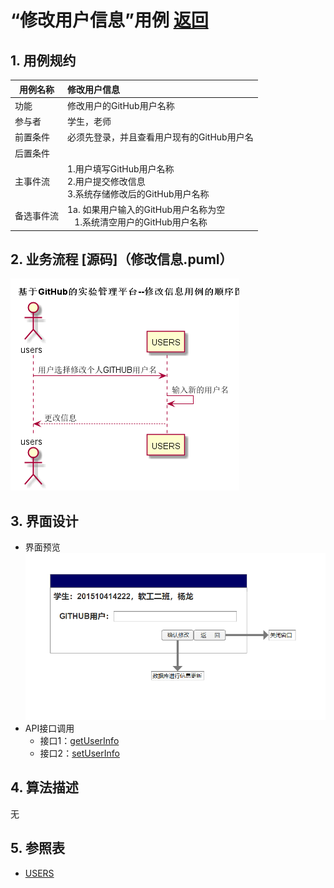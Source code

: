 # “修改用户信息”用例 [返回](README.md)
## 1. 用例规约

|用例名称|修改用户信息|
|-------|:-------------|
|功能|修改用户的GitHub用户名称|
|参与者|学生，老师|
|前置条件|必须先登录，并且查看用户现有的GitHub用户名|
|后置条件| |
|主事件流| 1.用户填写GitHub用户名称 <br/> 2.用户提交修改信息 <br/>3.系统存储修改后的GitHub用户名称|
|备选事件流|1a. 如果用户输入的GitHub用户名称为空 <br/>&nbsp;&nbsp; 1.系统清空用户的GitHub用户名称|

## 2. 业务流程 [源码]（修改信息.puml）
![sequence1](基于GitHub的实验管理平台--修改信息用例的顺序图.png)

## 3. 界面设计
- 界面预览
![](修改信息.png)
- API接口调用
    - 接口1：[getUserInfo](获取用户信息api.md)
    - 接口2：[setUserInfo](修改用户信息api.md)
    
## 4. 算法描述
无
    
## 5. 参照表
- [USERS](数据库实现.md/#USERS)
